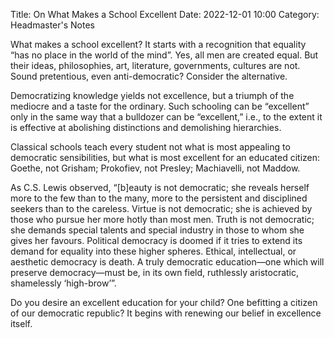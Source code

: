 Title: On What Makes a School Excellent
Date: 2022-12-01 10:00 
Category: Headmaster's Notes

What makes a school excellent? It starts with a recognition that equality “has no place in the world of the mind”. Yes, all men are created equal. But their ideas, philosophies, art, literature, governments, cultures are not. Sound pretentious, even anti-democratic? Consider the alternative.

Democratizing knowledge yields not excellence, but a triumph of the mediocre and a taste for the ordinary. Such schooling can be “excellent” only in the same way that a bulldozer can be “excellent,” i.e., to the extent it is effective at abolishing distinctions and demolishing hierarchies.

Classical schools teach every student not what is most appealing to democratic sensibilities, but what is most excellent for an educated citizen: Goethe, not Grisham; Prokofiev, not Presley; Machiavelli, not Maddow.

As C.S. Lewis observed, “[b]eauty is not democratic; she reveals herself more to the few than to the many, more to the persistent and disciplined seekers than to the careless. Virtue is not democratic; she is achieved by those who pursue her more hotly than most men. Truth is not democratic; she demands special talents and special industry in those to whom she gives her favours. Political democracy is doomed if it tries to extend its demand for equality into these higher spheres. Ethical, intellectual, or aesthetic democracy is death. A truly democratic education—one which will preserve democracy—must be, in its own field, ruthlessly aristocratic, shamelessly ‘high-brow’”.

Do you desire an excellent education for your child? One befitting a citizen of our democratic republic? It begins with renewing our belief in excellence itself.